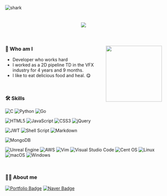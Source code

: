 ![shark](https://capsule-render.vercel.app/api?type=shark&color=gradient&height=140)

<h1 align="center">
  <a href="https://git.io/typing-svg">
    <img src="https://readme-typing-svg.demolab.com?font=Fira+Code&pause=1000&color=000000&center=true&lines=Hi%2C+I'm+Aerim+%F0%9F%91%8B;Nice+to+meet+you+%F0%9F%98%86">
  </a>
</h1>

<br>

### 🤔 Who am I <img align='right' src="https://github-readme-stats.vercel.app/api?username=sar9702&theme=vision-friendly-dark" height="180"> 
- Developer who works hard
- I worked as a 2D pipeline TD in the VFX industry for 4 years and 9 months.
- I like to eat delicious food and heal. 😋

<br>

### 🛠 Skills
![C](https://img.shields.io/badge/c-%2300599C.svg?style=flat-square&logo=c&logoColor=white)
![Python](https://img.shields.io/badge/python-3670A0?style=flat-square&logo=python&logoColor=ffdd54)
![Go](https://img.shields.io/badge/go-%2300ADD8.svg?style=flat-square&logo=go&logoColor=white)

![HTML5](https://img.shields.io/badge/html5-%23E34F26.svg?style=flat-square&logo=html5&logoColor=white)
![JavaScript](https://img.shields.io/badge/javascript-%23323330.svg?style=flat-square&logo=javascript&logoColor=%23F7DF1E)
![CSS3](https://img.shields.io/badge/css3-%231572B6.svg?style=flat-square&logo=css3&logoColor=white)
![jQuery](https://img.shields.io/badge/jquery-%230769AD.svg?style=flat-square&logo=jquery&logoColor=white)

![JWT](https://img.shields.io/badge/JWT-black?style=flat-square&logo=JSON%20web%20tokens)
![Shell Script](https://img.shields.io/badge/shell_script-%23121011.svg?style=flat-square&logo=gnu-bash&logoColor=white)
![Markdown](https://img.shields.io/badge/markdown-%23000000.svg?style=flat-square&logo=markdown&logoColor=white)

![MongoDB](https://img.shields.io/badge/MongoDB-%234ea94b.svg?style=flat-square&logo=mongodb&logoColor=white)

![Unreal Engine](https://img.shields.io/badge/unrealengine-%23313131.svg?style=flat-square&logo=unrealengine&logoColor=white)
![AWS](https://img.shields.io/badge/AWS-%23FF9900.svg?style=flat-square&logo=amazon-aws&logoColor=white)
![Vim](https://img.shields.io/badge/VIM-%2311AB00.svg?style=flat-square&logo=vim&logoColor=white)
![Visual Studio Code](https://img.shields.io/badge/Visual%20Studio%20Code-0078d7.svg?style=flat-square&logo=visual-studio-code&logoColor=white)
![Cent OS](https://img.shields.io/badge/cent%20os-002260?style=flat-square&logo=centos&logoColor=F0F0F0)
![Linux](https://img.shields.io/badge/Linux-FCC624?style=flat-square&logo=linux&logoColor=black)
![macOS](https://img.shields.io/badge/mac%20os-000000?style=flat-square&logo=macos&logoColor=F0F0F0)
![Windows](https://img.shields.io/badge/Windows-0078D6?style=flat-square&logo=windows&logoColor=white)

<br>

### 👩‍💻 About me
[![Portfolio Badge](https://img.shields.io/badge/notion-000000?style=flat&logo=Notion&logoColor=white)](https://better-galaxy-df4.notion.site/223ac45f326945d18be30ce25851a14f)
[![Naver Badge](https://img.shields.io/badge/Blog-03C75A?style=flat&logo=Naver&logoColor=white)](https://blog.naver.com/ars970207)
